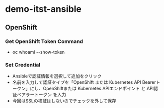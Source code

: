 # demo-itst-ansible
## OpenShift
### Get OpenShift Token Command
* oc whoami --show-token
### Set Credential
* Ansibleで認証情報を選択して追加をクリック
* 名前を入力して認証タイプを「OpenShift または Kubernetes API Bearerトークン」にし、OpenShiftまたは Kubernetes APIエンドポイント と API認証ベアラートークン を入力
* 今回はSSLの検証はしないのでチェックを外して保存
